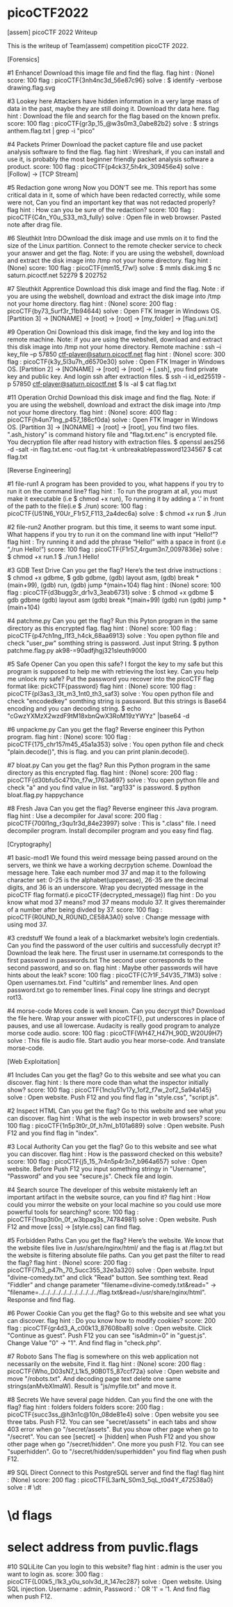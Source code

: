 # picoCTF2022
[assem] picoCTF 2022 Writeup

This is the writeup of Team(assem) competition picoCTF 2022.


[Forensics]


 #1 Enhance!
Download this image file and find the flag.
flag hint : (None)
 score: 100
 flag : picoCTF{3nh4nc3d_56e87c96}
 solve : $ identify -verbose drawing.flag.svg


 #3 Lookey here
Attackers have hidden information in a very large mass of data in the past, maybe they are still doing it. Download thr data here.
flag hint : Download the file and search for the flag based on the known prefix.
 score: 100
 flag : picoCTF{gr3p_15_@w3s0m3_0abe82b2}
 solve : $ strings anthem.flag.txt | grep -i "pico"


 #4 Packets Primer
Download the packet capture file and use packet analysis software to find the flag.
flag hint : Wireshark, if you can install and use it, is probably the most beginner friendly packet analysis software a product.
 score: 100
 flag : picoCTF{p4ck37_5h4rk_309456e4}
 solve : [Follow] -> [TCP Stream]


 #5 Redaction gone wrong
Now you DON’T see me. This report has some critical data in it, some of which have been redacted correctly, while some were not, Can you find an important key that was not redacted properly?
flag hint : How can you be sure of the redaction?
 score: 100
 flag : picoCTF{C4n_Y0u_S33_m3_fully}
 solve : Open file in web browser. Pasted note after drag file.


 #6 Sleuthkit Intro
DOwnload the disk image and use mmls on it to find the size of the Linux partition. Connect to the remote checker service to check your answer and get the flag. Note: if you are using the webshell, download and extract the disk image into /tmp not your home directory.
flag hint : (None)
 score: 100
 flag : picoCTF{mm15_f7w!}
 solve : $ mmls disk.img
  $ nc saturn.picoctf.net 52279
  $ 202752


 #7 Sleuthkit Apprentice
Download this disk image and find the flag. Note : if you are using the webshell, download and extract the disk image into /tmp not your home directory.
flag hint : (None)
 score: 200
 flag : picoCTF{by73_5urf3r_11b94644}
 solve : Open FTK Imager in Windows OS. [Partition 3] -> [NONAME] -> [root] -> [root] -> [my_folder] -> [flag.uni.txt]


 #9 Operation Oni
Download this disk image, find the key and log into the remote machine. Note: if you are using the webshell, download and extract this disk image into /tmp not your home directory. Remote machine : ssh –i key_file –p 57850 ctf-player@saturn.picoctf.net
flag hint : (None)
 score: 300
 flag : picoCTF{k3y_5l3u7h_d6570e30}
 solve : Open FTK Imager in Windows OS. [Partition 2] -> [NONAME] -> [root] -> [root] -> [.ssh], you find private key and public key. And login ssh after extraction files.
  $ ssh -i id_ed25519 -p 57850 ctf-player@saturn.picoctf.net
  $ ls -al
  $ cat flag.txt


 #11 Operation Orchid
Download this disk image and find the flag. Note: if you are using the webshell, download and extract the disk image into /tmp not your home directory.
flag hint : (None)
 score: 400
 flag : picoCTF{h4un71ng_p457_186cf0da}
 solve : Open FTK Imager in Windows OS. [Partition 3] -> [NONAME] -> [root] -> [root], you find two files. ".ash_history" is command history file and "flag.txt.enc" is encrypted file. You decryption file after read history with extraction files. 
  $ openssl aes256 -d -salt -in flag.txt.enc -out flag.txt -k unbreakablepassword1234567
   $ cat flag.txt


[Reverse Engineering]


 #1 file-run1
A program has been provided to you, what happens if you try to run it on the command line?
flag hint : To run the program at all, you must make it executable (i.e $ chmod +x run), To running it by adding a ‘.’ in front of the path to the file(i.e $ ./run)
 score: 100
 flag : picoCTF{U51N6_Y0Ur_F1r57_F113_2a4dec6a}
 solve : $ chmod +x run
  $ ./run


 #2 file-run2
Another program. but this time, it seems to want some input. What happens if you try to run it on the command line with input “Hello!”?
flag hint : Try running it and add the phrase “Hello!” with a space in front (i.e “,/run Hello!”)
 score: 100
 flag : picoCTF{F1r57_4rgum3n7_0097836e}
 solve : $ chmod +x run.1
  $ ./run.1 Hello!


 #3 GDB Test Drive
Can you get the flag? Here’s the test drive instructions : $ chmod +x gdbme, $ gdb gdbme, (gdb) layout asm, (gdb) break *(main+99), (gdb) run, (gdb) jump *(main+104)
flag hint : (None)
 score: 100
 flag : picoCTF{d3bugg3r_dr1v3_3eab6731}
 solve : $ chmod +x gdbme
  $ gdb gdbme
  (gdb) layout asm
  (gdb) break *(main+99)
  (gdb) run
  (gdb) jump *(main+104)


 #4 patchme.py
Can you get the flag? Run this Pyton program in the same directory as this encrypted flag.
flag hint : (None)
 score: 100
 flag : picoCTF{p47ch1ng_l1f3_h4ck_68aa6913}
 solve : You open python file and check "user_pw" somthing string is password. Just input String.
  $ python patchme.flag.py
  ak98-=90adfjhgj321sleuth9000


 #5 Safe Opener
Can you open this safe? I forgot the key to my safe but this program is supposed to help me with retrieving the lost key. Can you help me unlock my safe? Put the password you recover into the picoCTF flag format like: pickCTF{password}
flag hint : (None)
 score: 100
 flag : picoCTF{pl3as3_l3t_m3_1nt0_th3_saf3}
 solve : You open python file and check "encodedkey" somthing string is password. But this strings is Base64 encoding and you can decoding string.
       $ echo "cGwzYXMzX2wzdF9tM18xbnQwX3RoM19zYWYz" |base64 -d


 #6 unpackme.py
Can you get the flag? Reverse engineer this Python program.
flag hint : (None)
 score: 100
 flag : picoCTF{175_chr157m45_45a1a353}
 solve : You open python file and check "plain.decode()", this is flag. and you can print planin.decode().


 #7 bloat.py
Can you get the flag? Run this Python program in the same directory as this encrypted flag.
flag hint : (None)
 score: 200
 flag : picoCTF{d30bfu5c4710n_f7w_1763a697}
 solve : You open python file and check "a" and you find value in list. "arg133" is password.
  $ python bloat.flag.py
  happychance


 #8 Fresh Java
Can you get the flag? Reverse engineer this Java program.
flag hint : Use a decompiler for Java!
 score: 200
 flag : picoCTF{700l1ng_r3qu1r3d_84e23997}
 solve : This is ".class" file. I need decompiler program. Install decompiler program and you easy find flag.







[Cryptography]


 #1 basic-mod1
We found this weird message being passed around on the servers, we think we have a working decrpytion scheme. Download the message here. Take each number mod 37 and map it to the following character set: 0-25 is the alphabet(uppercase), 26-35 are the decimal digits, and 36 is an underscore. Wrap you decrypted message in the picoCTF flag format(i.e picoCTF{decrypted_message})
flag hint : Do you know what mod 37 means? mod 37 means modulo 37. It gives theremainder of a number after being divded by 37.
 score: 100
 flag : picoCTF{R0UND_N_R0UND_CE58A3A0}
 solve : Change message with using  mod 37.


 #3 credstuff
We found a leak of a blackmarket website’s login credentials. Can you find the password of the user cultiris and successfully decrypt it? Download the leak here. The firust user in username.txt corresponds to the first password in passwords.txt The second user corresponds to the second password, and so on.
flag hint : Maybe other passwords will have hints about the leak?
 score: 100
 flag : picoCTF{C7r1F_54V35_71M3}
 solve : Open usernames.txt. Find "cultirls" and remember lines. And open password.txt go to remember lines. Final copy line strings and decrypt rot13.


 #4 morse-code
Mores code is well known. Can you decrypt this? Download the file here. Wrap your answer with picoCTF{}, put underscores in place of pauses, and use all lowercase.
Audacity is really good program to analyze morse code audio.
 score: 100
 flag : picoCTF{WH47_H47H_90D_W20U9H7}
 solve : This file is audio file. Start audio you hear morse-code. And translate morse-code.



















[Web Exploitation]


 #1 Includes
Can you get the flag? Go to this website and see what you can discover.
flag hint : Is there more code than what the inspector initially show?
 score: 100
 flag : picoCTF{1nclu51v17y_1of2_f7w_2of2_5a94a145}
 solve : Open website. Push F12 and you find flag in "style.css", "script.js".


 #2 Inspect HTML
Can you get the flag? Go to this website and see what you can discover.
flag hint : What is the web inspector in web browsers?
 score: 100
 flag : picoCTF{1n5p3t0r_0f_h7ml_b101a689}
 solve : Open website. Push F12 and you find flag in "index".


 #3 Local Authority
Can you get the flag? Go to this website and see what you can discover.
flag hint : How is the password checked on this website?
 score: 100
 flag : picoCTF{j5_15_7r4n5p4r3n7_b964a657}
 solve : Open website. Before Push F12 you input something stringy in "Username", "Password" and you see "secure.js". Check file and login.


 #4 Search source
The developer of this website mistakenly left an important artifact in the website source, can you find it?
flag hint : How could you mirror the website on your local machine so you could use more powerful tools for searching?
 score: 100
 flag : picoCTF{1nsp3ti0n_0f_w3bpag3s_74784981}
 solve : Open website. Push F12 and move [css] -> [style.css] can find flag.



 #5 Forbidden Paths
Can you get the flag? Here’s the website. We know that the website files live in /usr/share/nginx/html/ and the flag is at /flag.txt but the website is filtering absolute file paths. Can you get past the filter to read the flag?
flag hint : (None)
 score: 200
 flag : picoCTF{7h3_p47h_70_5ucc355_32e3a320}
 solve : Open website. Input "divine-comedy.txt" and click "Read" button. See somthing text. Read "Fiddler" and change parameter "filename=divine-comedy.txt&read=" -> "filename=../../../../../../../../../../../flag.txt&read=/usr/share/nginx/html". Response and find flag.



 #6 Power Cookie
Can you get the flag? Go to this website and see what you can discover.
flag hint : Do you know how to modify cookies?
 score: 200
 flag : picoCTF{gr4d3_A_c00k13_87608ba8}
 solve : Open website. Click "Continue as guest". Push F12 you can see "isAdmin=0" in "guest.js". Change Value "0" -> "1". And find flag in "check.php".



 #7 Roboto Sans
The flag is somewhere on this web application not necessarily on the website, Find it.
flag hint : (None)
 score: 200
 flag : picoCTF{Who_D03sN7_L1k5_90B0T5_87ccf72a}
 solve : Open website and move "/robots.txt". And decoding page text delete one same strings(anMvbXlmaW). Result is "js/myfile.txt" and move it.



 #8 Secrets
We have several page hidden. Can you find the one with the flag?
flag hint : folders folders folders
 score: 200
 flag : picoCTF{succ3ss_@h3n1c@10n_08de81e4}
 solve : Open website you see three tabs. Push F12. You can see "secret/assets" in each tabs and show 403 error when go "/secret/assets". But you show other page when go to "/secret". You can see [secret] -> [hidden] when Push F12 and you show other page when go "/secret/hidden". One more you push F12. You can see "superhidden". Go to "/secret/hidden/superhidden" you find flag when push F12.


 #9 SQL Direct
Connect to this PostgreSQL server and find the flag!
flag hint : (None)
 score: 200
 flag : picoCTF{L3arN_S0m3_5qL_t0d4Y_472538a0}
 solve : # \dt
  # \d flags
  # select address from puvlic.flags


 #10 SQLiLite
Can you login to this website?
flag hint : admin is the user you want to login as.
 score: 300
 flag : picoCTF{L00k5_l1k3_y0u_solv3d_it_147ec287}
 solve : Open website. Using SQL injection. Username : admin, Password : ' OR '1' = '1. And find flag when push F12.

